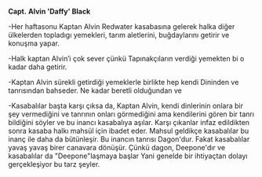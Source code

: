 **Capt.** ****Alvin 'Daffy' Black****

-Her haftasonu Kaptan Alvin Redwater kasabasına gelerek halka diğer ülkelerden topladıgı yemekleri, tarım aletlerini, buğdaylarını getirir ve konuşma yapar.

-Halk kaptan Alvin’i çok sever çünkü Tapınakçıların verdiği yemekten bi o kadar daha getirir.

-Kaptan Alvin sürekli getirdiği yemeklerle birlikte hep kendi Dininden ve tanrısından bahseder. Ne kadar beretli olduğundan ve

-Kasabalılar başta karşı çıksa da, Kaptan Alvin, kendi dinlerinin onlara bir şey vermediğini ve tanrının onları görmediğini ama kendilerini gören bir tanrı bildiğini söyler ve bu inancı kasabalıya aşılar. Karşı çıkanlar infaz edildikten sonra kasaba halkı mahsül için ibadet eder. Mahsul geldikçe kasabalılar bu inanç ile daha da bütünleşir. Bu inancın tanrısı Dagon'dur. Fakat kasabalılar yavaş yavaş birer canavara dönüşür. Çünkü dagon, Deepone'dır ve kasabalılar da "Deepone"laşmaya başlar Yani genelde bir ihtiyaçtan dolayı gerçekleşiyor bu tarz şeyler.
